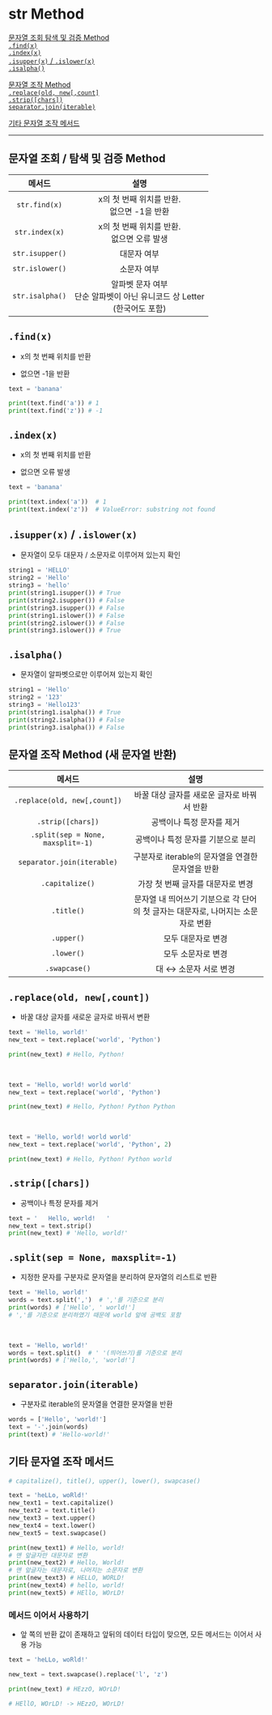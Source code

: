 # str Method

[문자열 조회 탐색 및 검증 Method](#문자열-조회--탐색-및-검증-method)   
[`.find(x)`](#findx)   
[`.index(x)`](#indexx)   
[`.isupper(x)` / `.islower(x)`](#isupperx--islowerx)   
[`.isalpha()`](#isalpha)   

[문자열 조작 Method](#문자열-조작-method-새-문자열-반환)   
[`.replace(old, new[,count]`](#replaceold-newcount)   
[`.strip([chars])`](#stripchars)   
[`separator.join(iterable)`](#separatorjoiniterable)   


[기타 문자열 조작 메서드](#기타-문자열-조작-메서드)   

---

## 문자열 조회 / 탐색 및 검증 Method
| 메서드 | 설명 |
|:-:|:-:|
| `str.find(x)` | x의 첫 번째 위치를 반환. <br />없으면 -1을 반환 |
| `str.index(x)` | x의 첫 번째 위치를 반환. <br />없으면 오류 발생 |
| `str.isupper()` | 대문자 여부 |
| `str.islower()` | 소문자 여부 |
| `str.isalpha()` | 알파벳 문자 여부 <br /> 단순 알파벳이 아닌 유니코드 상 Letter <br />(한국어도 포함)|

## `.find(x)`
- x의 첫 번째 위치를 반환

- 없으면 -1을 반환

```python
text = 'banana'

print(text.find('a')) # 1
print(text.find('z')) # -1
```

## `.index(x)`
- x의 첫 번째 위치를 반환

- 없으면 오류 발생

```python
text = 'banana'

print(text.index('a'))  # 1
print(text.index('z'))  # ValueError: substring not found
```

## `.isupper(x)` / `.islower(x)`
- 문자열이 모두 대문자 / 소문자로 이루어져 있는지 확인

```python
string1 = 'HELLO'
string2 = 'Hello'
string3 = 'hello'
print(string1.isupper()) # True
print(string2.isupper()) # False
print(string3.isupper()) # False
print(string1.islower()) # False
print(string2.islower()) # False
print(string3.islower()) # True
```

## `.isalpha()`
- 문자열이 알파벳으로만 이루어져 있는지 확인

```python
string1 = 'Hello'
string2 = '123'
string3 = 'Hello123'
print(string1.isalpha()) # True
print(string2.isalpha()) # False
print(string3.isalpha()) # False
```

## 문자열 조작 Method (새 문자열 반환)

| 메서드 | 설명 |
| :-: | :-: |
| `.replace(old, new[,count])` | 바꿀 대상 글자를 새로운 글자로 바꿔서 반환 |
| `.strip([chars])` | 공백이나 특정 문자를 제거 |
| `.split(sep = None, maxsplit=-1)` | 공백이나 특정 문자를 기분으로 분리 |
| `separator.join(iterable)` | 구분자로 iterable의 문자열을 연결한 문자열을 반환 |
| `.capitalize()` | 가장 첫 번째 글자를 대문자로 변경 |
| `.title()` | 문자열 내 띄어쓰기 기분으로 각 단어의 첫 글자는 대문자로, 나머지는 소문자로 변환 |
| `.upper()` | 모두 대문자로 변경 |
| `.lower()` | 모두 소문자로 변경 |
| `.swapcase()` | 대 ↔ 소문자 서로 변경 |

## `.replace(old, new[,count])`
- 바꿀 대상 글자를 새로운 글자로 바꿔서 변환

```python
text = 'Hello, world!'
new_text = text.replace('world', 'Python')

print(new_text) # Hello, Python!
```

<br />

```python
text = 'Hello, world! world world'
new_text = text.replace('world', 'Python')

print(new_text) # Hello, Python! Python Python
```

<br />

```python
text = 'Hello, world! world world'
new_text = text.replace('world', 'Python', 2)

print(new_text) # Hello, Python! Python world
```

## `.strip([chars])`
- 공백이나 특정 문자를 제거

```python
text = '   Hello, world!   '
new_text = text.strip()
print(new_text) # 'Hello, world!'
```

## `.split(sep = None, maxsplit=-1)`
- 지정한 문자를 구분자로 문자열을 분리하여 문자열의 리스트로 반환

```python
text = 'Hello, world!'
words = text.split(',')  # ','를 기준으로 분리
print(words) # ['Hello', ' world!'] 
# ','를 기준으로 분리하였기 때문에 world 앞에 공백도 포함
```

<br />

```python
text = 'Hello, world!'
words = text.split()  # ' '(띄어쓰기)를 기준으로 분리
print(words) # ['Hello,', 'world!'] 
```

## `separator.join(iterable)`
- 구분자로 iterable의 문자열을 연결한 문자열을 반환

```python
words = ['Hello', 'world!']
text = '-'.join(words)
print(text) # 'Hello-world!'
```

## 기타 문자열 조작 메서드
```python
# capitalize(), title(), upper(), lower(), swapcase()

text = 'heLLo, woRld!'
new_text1 = text.capitalize()
new_text2 = text.title()
new_text3 = text.upper()
new_text4 = text.lower()
new_text5 = text.swapcase()

print(new_text1) # Hello, world! 
# 맨 앞글자만 대문자로 변환
print(new_text2) # Hello, World!
# 맨 앞글자는 대문자로, 나머지는 소문자로 변환
print(new_text3) # HELLO, WORLD!
print(new_text4) # hello, world!
print(new_text5) # HEllo, WOrLD!
```

### 메서드 이어서 사용하기
- 앞 쪽의 반환 값이 존재하고 앞뒤의 데이터 타입이 맞으면, 모든 메서드는 이어서 사용 가능

```python
text = 'heLLo, woRld!'

new_text = text.swapcase().replace('l', 'z')

print(new_text) # HEzzO, WOrLD!

# HEllO, WOrLD! -> HEzzO, WOrLD!
```